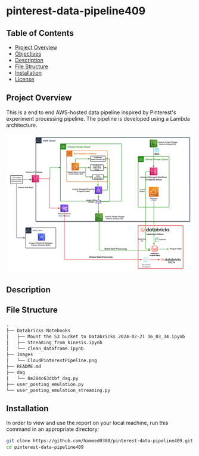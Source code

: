 # pinterest-data-pipeline409


## Table of Contents
- [Project Overview](#project-overview)
- [Objectives](#objectives)
- [Description](#description)
- [File Structure](#file-structure)
- [Installation](#installation)
- [License](#license)

## Project Overview
This is a end to end AWS-hosted data pipeline inspired by Pinterest's experiment processing pipeline. The pipeline is developed using a Lambda architecture. 

![Images](Images/CloudPinterestPipeline.png)


## Description



## File Structure
    .
    ├── Databricks-Notebooks
    │   ├── Mount the S3 bucket to Databricks 2024-02-21 16_03_34.ipynb
    │   ├── Streaming_from_kinesis.ipynb
    │   └── clean_dataframe.ipynb
    ├── Images
    │   └── CloudPinterestPipeline.png
    ├── README.md
    ├── dag
    │   └── 0e284c63dbbf_dag.py
    ├── user_posting_emulation.py
    └── user_posting_emulation_streaming.py



## Installation
In order to view and use the report on your local machine, run this command in an appropriate directory:

   ``` bash
   git clone https://github.com/hameed0380/pinterest-data-pipeline409.git
   cd pinterest-data-pipeline409
   ```

